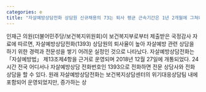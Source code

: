 ```yaml
---
categories: e
title: "자살예방상담전화 상담원 신규채용의 73는 퇴사 평균 근속기간은 1년 2개월에 그쳐왜"
---
```

인재근 의원(더불어민주당/보건복지위원회)이 보건복지부로부터 제출받은 국정감사 자료에 따르면, 자살예방상담전화(1393) 상담원의 퇴사율이 높아 자살예방 관련 상담을 하기 위한 경력과 전문성을 쌓기 어려운 실정인 것으로 나타났다. 자살예방상담전화는 「자살예방법」 제13조제4항을 근거로 운영되며 2018년 12월 27일에 개통되었다. 24시간 전국 어디서나 자살예방상담 전화번호인 1393으로 전화하면 전문 상담사와 전화 상담을 할 수 있다. 원래 자살예방상담전화는 보건복지상담센터의 위기대응상담팀 내에 포함되어 운영되었지만, 증가하는 상